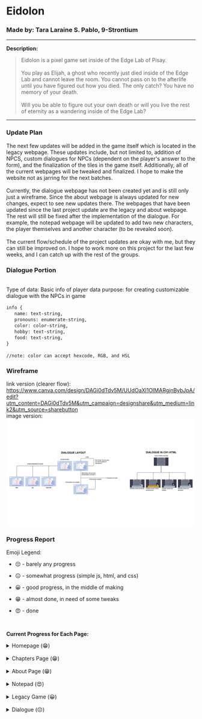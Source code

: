 # Eidolon

### Made by: Tara Laraine S. Pablo, 9-Strontium

---

**Description:**

> Eidolon is a pixel game set inside of the Edge Lab of Pisay.<br /><br />You play as Elijah, a ghost who recently just died inside of the Edge Lab
and cannot leave the room. You cannot pass on to the afterlife until
you have figured out how you died. The only catch? You have no memory
of your death. <br/><br/> Will you be able to figure out your own
death or will you live the rest of eternity as a wandering inside of
the Edge Lab? <br>

---

### Update Plan
<p>The next few updates will be added in the game itself which is located in the legacy webpage. These updates include, but not limited to, addition of NPCS, custom dialogues for NPCs (dependent on the player's answer to the form), and the finalization of the tiles in the game itself. Additionally, all of the current webpages will be tweaked and finalized. I hope to make the website not as jarring for the next batches.
<br><br>
Currently, the dialogue webpage has not been created yet and is still only just a wireframe. Since the about webpage is always updated for new changes, expect to see new updates there. The webpages that have been updated since the last project update are the legacy and about webpage. The rest will still be fixed after the implementation of the dialogue. For example, the notepad webpage will be updated to add two new characters, the player themselves and another character (to be revealed soon). 
<br><br>
The current flow/schedule of the project updates are okay with me, but they can still be improved on. I hope to work more on this project for the last few weeks, and I can catch up with the rest of the groups.

  </p>

### Dialogue Portion
<br>
Type of data: Basic info of player data
purpose: for creating customizable dialogue with the NPCs in game

```
info {
   name: text-string,
   pronouns: enumerate-string,
   color: color-string,
   hobby: text-string,
   food: text-string,
}

//note: color can accept hexcode, RGB, and HSL
```

### Wireframe
link version (clearer flow): https://www.canva.com/design/DAGi0dTdv5M/UUdOaXl1OIMARgjnBybJpA/edit?utm_content=DAGi0dTdv5M&utm_campaign=designshare&utm_medium=link2&utm_source=sharebutton
<br>image version:
<picture>
 <source media="(prefers-color-scheme: dark)" srcset="images/WIREFRAME OF PROJECT UPDATE.png">
 <source media="(prefers-color-scheme: light)" srcset="images/WIREFRAME OF PROJECT UPDATE.png">
 <img alt="wireframe" src="images/WIREFRAME OF PROJECT UPDATE.png">
</picture>

### Progress Report

  Emoji Legend:

- 😔 - barely any progress
- 😐 - somewhat progress (simple js, html, and css)
- 😀 - good progress, in the middle of making
- 😁 - almost done, in need of some tweaks
- 😍 - done

  <br>

**Current Progress for Each Page:**

  <details>
  <summary>Homepage (😁)</summary>
    <ul>
    <li>Background is supposed to give off an old camera</li>
    <li>Includes the main two buttons (Play, About)</li>
    <li>Will have audio and animations</li>
  </ul>
Files:
  <ol>
    <li>homepage.html</li>
    <li>homepage.css</li>
    <li>homepage.js</li>
  </ol>
</details>
  
  <br>

  <details>
    <summary>Chapters Page (😁)</summary>
    <ul>
    <li>Just one chapter</li>
    <li>Includes the redirect to the notepad page</li>
  </ul>
Files:
  <ol>
    <li>chapters.html</li>
    <li>chapters.css</li>
    <li>chapters.js</li>
  </ol>
  </details>
  
<br>

<details>
  <summary>About Page (😁)</summary>

  <ul>
    <li>Includes description of project, about the author (me!), q&a, and socmed</li>
    <li>Format of webpage isn't final</li>
  </ul>
Files:
  <ol>
    <li>about.html</li>
    <li>about.css</li>
  </ol>
</details>

<br>

<details>
  <summary>Notepad (😍)</summary>
    <ul>
    <li>Has some small information about each character seen</li>
    <li>For now, only 3 characters are in the notepad (main character will be added by the next progress update)</li>
  </ul>
Files:
  <ol>
    <li>notepad.html</li>
    <li>notepad.css</li>
    <li>notepad.js</li>
  </ol>

</details>
  
 

  <br>
  
<details>
  <summary>Legacy Game (😀)</summary>
  <ul>
    <li>Will be very short to focus more on the tiles/format of the page</li>
  <li>Current color seen are not the final colors</li>
  </ul>
Files:
  <ol>
    <li>ch1.html</li>
    <li>ch1.css</li>
    <li>ch1.js</li>
  </ol>

</details>

<br>

<details>
  <summary>Dialogue (😔)</summary>
  <ul>
    <li>Contains the portion where players will be asked for information about themselves (seen in the sample json code)</li>
  <li>Will follow the wireframe format (to its best)</li>
  <li>Proceeds to the Legacy Game webpage once all information has been put</li>
  </ul>
Files:
  <ol>
    <li>none yet</li>
  </ol>

</details>